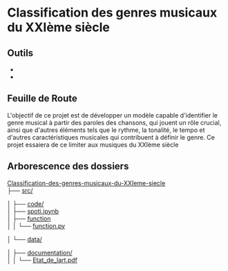 # Classification des genres musicaux du XXIème siècle

## Outils

-
-

## Feuille de Route

L'objectif de ce projet est de développer un modèle capable d'identifier le genre musical à partir des paroles des chansons, qui jouent un rôle crucial, ainsi que d'autres éléments tels que le rythme, la tonalité, le tempo et d'autres caractéristiques musicales qui contribuent à définir le genre.
Ce projet essaiera de ce limiter aux musiques du XXIème siècle

## Arborescence des dossiers

[Classification-des-genres-musicaux-du-XXIeme-siecle](PROJET)  
├── [src/](./src/)   

│   ├── [code/](./src/code/)  
│   ├── [spoti.ipynb](./src/code/spoti.ipynb)  
│   ├── [function](./src/code/function/)  
│   │   └── [function.py](./src/code/function/function.py) 

│   └── [data/](./src/data/)  

│   ├── [documentation/](./src/documentation/)  
│   │   └── [Etat_de_lart.pdf](./src/documentation/Etat_de_lart.pdf)     





